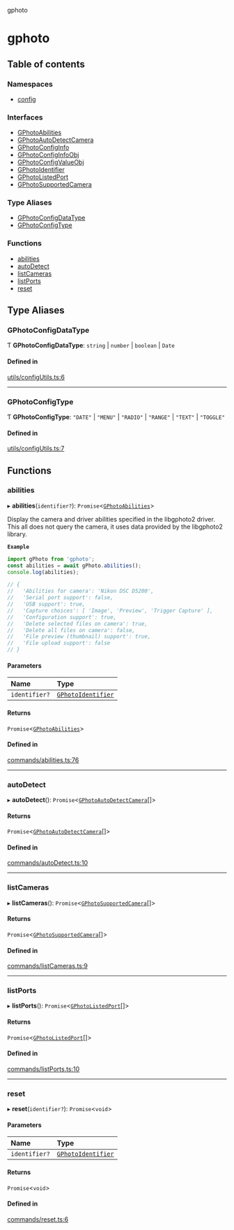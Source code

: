 gphoto

# gphoto

## Table of contents

### Namespaces

- [config](modules/config.md)

### Interfaces

- [GPhotoAbilities](interfaces/GPhotoAbilities.md)
- [GPhotoAutoDetectCamera](interfaces/GPhotoAutoDetectCamera.md)
- [GPhotoConfigInfo](interfaces/GPhotoConfigInfo.md)
- [GPhotoConfigInfoObj](interfaces/GPhotoConfigInfoObj.md)
- [GPhotoConfigValueObj](interfaces/GPhotoConfigValueObj.md)
- [GPhotoIdentifier](interfaces/GPhotoIdentifier.md)
- [GPhotoListedPort](interfaces/GPhotoListedPort.md)
- [GPhotoSupportedCamera](interfaces/GPhotoSupportedCamera.md)

### Type Aliases

- [GPhotoConfigDataType](API.md#gphotoconfigdatatype)
- [GPhotoConfigType](API.md#gphotoconfigtype)

### Functions

- [abilities](API.md#abilities)
- [autoDetect](API.md#autodetect)
- [listCameras](API.md#listcameras)
- [listPorts](API.md#listports)
- [reset](API.md#reset)

## Type Aliases

### GPhotoConfigDataType

Ƭ **GPhotoConfigDataType**: `string` \| `number` \| `boolean` \| `Date`

#### Defined in

[utils/configUtils.ts:6](https://github.com/jackcannon/gphoto/blob/737a9c8/src/utils/configUtils.ts#L6)

___

### GPhotoConfigType

Ƭ **GPhotoConfigType**: ``"DATE"`` \| ``"MENU"`` \| ``"RADIO"`` \| ``"RANGE"`` \| ``"TEXT"`` \| ``"TOGGLE"``

#### Defined in

[utils/configUtils.ts:7](https://github.com/jackcannon/gphoto/blob/737a9c8/src/utils/configUtils.ts#L7)

## Functions

### abilities

▸ **abilities**(`identifier?`): `Promise`<[`GPhotoAbilities`](interfaces/GPhotoAbilities.md)\>

Display the camera and driver abilities specified in the libgphoto2 driver.
This all does not query the camera, it uses data provided by the libgphoto2 library.

**`Example`**

```typescript
import gPhoto from 'gphoto';
const abilities = await gPhoto.abilities();
console.log(abilities);

// {
//   'Abilities for camera': 'Nikon DSC D5200',
//   'Serial port support': false,
//   'USB support': true,
//   'Capture choices': [ 'Image', 'Preview', 'Trigger Capture' ],
//   'Configuration support': true,
//   'Delete selected files on camera': true,
//   'Delete all files on camera': false,
//   'File preview (thumbnail) support': true,
//   'File upload support': false
// }

```

#### Parameters

| Name | Type |
| :------ | :------ |
| `identifier?` | [`GPhotoIdentifier`](interfaces/GPhotoIdentifier.md) |

#### Returns

`Promise`<[`GPhotoAbilities`](interfaces/GPhotoAbilities.md)\>

#### Defined in

[commands/abilities.ts:76](https://github.com/jackcannon/gphoto/blob/737a9c8/src/commands/abilities.ts#L76)

___

### autoDetect

▸ **autoDetect**(): `Promise`<[`GPhotoAutoDetectCamera`](interfaces/GPhotoAutoDetectCamera.md)[]\>

#### Returns

`Promise`<[`GPhotoAutoDetectCamera`](interfaces/GPhotoAutoDetectCamera.md)[]\>

#### Defined in

[commands/autoDetect.ts:10](https://github.com/jackcannon/gphoto/blob/737a9c8/src/commands/autoDetect.ts#L10)

___

### listCameras

▸ **listCameras**(): `Promise`<[`GPhotoSupportedCamera`](interfaces/GPhotoSupportedCamera.md)[]\>

#### Returns

`Promise`<[`GPhotoSupportedCamera`](interfaces/GPhotoSupportedCamera.md)[]\>

#### Defined in

[commands/listCameras.ts:9](https://github.com/jackcannon/gphoto/blob/737a9c8/src/commands/listCameras.ts#L9)

___

### listPorts

▸ **listPorts**(): `Promise`<[`GPhotoListedPort`](interfaces/GPhotoListedPort.md)[]\>

#### Returns

`Promise`<[`GPhotoListedPort`](interfaces/GPhotoListedPort.md)[]\>

#### Defined in

[commands/listPorts.ts:10](https://github.com/jackcannon/gphoto/blob/737a9c8/src/commands/listPorts.ts#L10)

___

### reset

▸ **reset**(`identifier?`): `Promise`<`void`\>

#### Parameters

| Name | Type |
| :------ | :------ |
| `identifier?` | [`GPhotoIdentifier`](interfaces/GPhotoIdentifier.md) |

#### Returns

`Promise`<`void`\>

#### Defined in

[commands/reset.ts:6](https://github.com/jackcannon/gphoto/blob/737a9c8/src/commands/reset.ts#L6)
